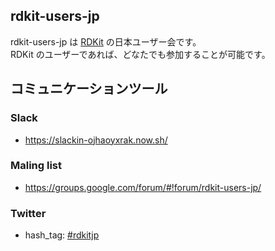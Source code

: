 ## rdkit-users-jp
rdkit-users-jp は [RDKit](http://www.rdkit.org/) の日本ユーザー会です。  
RDKit のユーザーであれば、どなたでも参加することが可能です。

## コミュニケーションツール

### Slack
- https://slackin-ojhaoyxrak.now.sh/

### Maling list
- https://groups.google.com/forum/#!forum/rdkit-users-jp/

### Twitter
- hash_tag: [#rdkitjp](https://twitter.com/search?f=tweets&q=%23rdkitjp)
